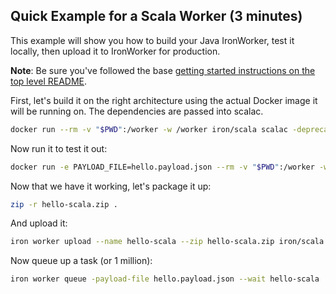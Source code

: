 ## Quick Example for a Scala Worker (3 minutes)

This example will show you how to build your Java IronWorker, test it locally, then upload it
to IronWorker for production.

**Note**: Be sure you've followed the base [getting started instructions on the top level README](https://github.com/iron-io/dockerworker).

First, let's build it on the right architecture using the actual Docker image it will be running on. The
dependencies are passed into scalac.

```sh
docker run --rm -v "$PWD":/worker -w /worker iron/scala scalac -deprecation -cp "json-java.jar:gson-2.2.4.jar:ironworker.jar" Worker101.scala PayloadData.scala
```

Now run it to test it out:

```sh
docker run -e PAYLOAD_FILE=hello.payload.json --rm -v "$PWD":/worker -w /worker iron/scala scala -cp gson-2.2.4.jar:json-java.jar:ironworker.jar:. Worker101 
```

Now that we have it working, let's package it up:

```sh
zip -r hello-scala.zip .
```

And upload it:

```sh
iron worker upload --name hello-scala --zip hello-scala.zip iron/scala:2.11 scala -cp gson-2.2.4.jar:json-java.jar:ironworker.jar:. Worker101
```

Now queue up a task (or 1 million):

```sh
iron worker queue -payload-file hello.payload.json --wait hello-scala
```
